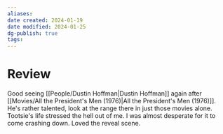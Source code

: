 ```yaml
---
aliases: 
date created: 2024-01-19
date modified: 2024-01-25
dg-publish: true
tags: 
---
```


# Review

Good seeing [[People/Dustin Hoffman\|Dustin Hoffman]] again after [[Movies/All the President's Men (1976)\|All the President's Men (1976)]]. He's rather talented, look at the range there in just those movies alone. Tootsie's life stressed the hell out of me. I was almost desperate for it to come crashing down. Loved the reveal scene.
